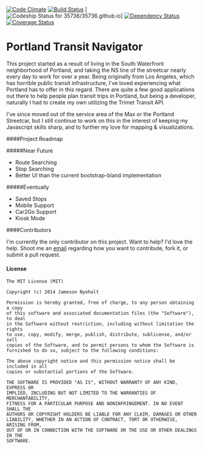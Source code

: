 [![Code Climate](https://codeclimate.com/github/wintermuted/Portland-Streetcar-App.png)](https://codeclimate.com/github/wintermuted/Portland-Streetcar-App)
[![Build Status](https://travis-ci.org/wintermuted/Portland-Transit-Navigator.svg?branch=master)](https://travis-ci.org/wintermuted/Portland-Transit-Navigator)
[![Codeship Status for 35736/35736.github.io](https://www.codeship.io/projects/35736/status?branch=master)]
[![Dependency Status](https://gemnasium.com/wintermuted/Portland-Transit-Navigator.svg)](https://gemnasium.com/wintermuted/Portland-Transit-Navigator)
[![Coverage Status](https://coveralls.io/repos/wintermuted/Portland-Streetcar-App/badge.png)](https://coveralls.io/r/wintermuted/Portland-Streetcar-App)

Portland Transit Navigator
======================

This project started as a result of living in the South Waterfront neighborhood of Portland, and taking the NS line of the streetcar nearly every day to work for over a year.  Being originally from Los Angeles, which has horrible public transit infrastructure, I've loved experiencing what Portland has to offer in this regard.  There are quite a few good applications out there to help people plan transit trips in Portland, but being a developer, naturally I had to create my own utilizing the Trimet Transit API.

I've since moved out of the service area of the Max or the Portland Streetcar, but I still continue to work on this in the interest of keeping my Javascript skills sharp, and to further my love for mapping & visualizations.

####Project Roadmap

#####Near Future

- Route Searching
- Stop Searching
- Better UI than the current bootstrap-bland implementation

#####Eventually

- Saved Stops
- Mobile Support
- Car2Go Support
- Kiosk Mode

####Contributors

I'm currently the only contributor on this project.  Want to help?  I'd love the help.  Shoot me an [email](mailto:jameson.nyeholt@gmail.com) regarding how you want to contribute, fork it, or submit a pull request.

#### License

    The MIT License (MIT)
    
    Copyright (c) 2014 Jameson Nyeholt
    
    Permission is hereby granted, free of charge, to any person obtaining a copy
    of this software and associated documentation files (the "Software"), to deal
    in the Software without restriction, including without limitation the rights
    to use, copy, modify, merge, publish, distribute, sublicense, and/or sell
    copies of the Software, and to permit persons to whom the Software is
    furnished to do so, subject to the following conditions:
    
    The above copyright notice and this permission notice shall be included in all
    copies or substantial portions of the Software.
    
    THE SOFTWARE IS PROVIDED "AS IS", WITHOUT WARRANTY OF ANY KIND, EXPRESS OR
    IMPLIED, INCLUDING BUT NOT LIMITED TO THE WARRANTIES OF MERCHANTABILITY,
    FITNESS FOR A PARTICULAR PURPOSE AND NONINFRINGEMENT. IN NO EVENT SHALL THE
    AUTHORS OR COPYRIGHT HOLDERS BE LIABLE FOR ANY CLAIM, DAMAGES OR OTHER
    LIABILITY, WHETHER IN AN ACTION OF CONTRACT, TORT OR OTHERWISE, ARISING FROM,
    OUT OF OR IN CONNECTION WITH THE SOFTWARE OR THE USE OR OTHER DEALINGS IN THE
    SOFTWARE.

